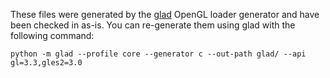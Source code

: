 These files were generated by the [glad](https://github.com/Dav1dde/glad) OpenGL loader generator and have been checked in as-is. You can re-generate them using glad with the following command:

```
python -m glad --profile core --generator c --out-path glad/ --api gl=3.3,gles2=3.0
```
